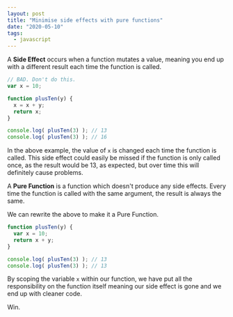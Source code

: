 ```yaml
---
layout: post
title: "Minimise side effects with pure functions"
date: "2020-05-10"
tags:
  - javascript
---
```


A **Side Effect** occurs when a function mutates a value, meaning you end up with a different result each time the function is called.

```javascript
// BAD. Don't do this.
var x = 10;

function plusTen(y) {
  x = x + y;
  return x;
}

console.log( plusTen(3) ); // 13
console.log( plusTen(3) ); // 16
```

In the above example, the value of `x` is changed each time the function is called. This side effect could easily be missed if the function is only called once, as the result would be 13, as expected, but over time this will definitely cause problems.

A **Pure Function** is a function which doesn't produce any side effects. Every time the function is called with the same argument, the result is always the same.

We can rewrite the above to make it a Pure Function.

```javascript
function plusTen(y) {
  var x = 10;
  return x + y;
}

console.log( plusTen(3) ); // 13
console.log( plusTen(3) ); // 13
```

By scoping the variable `x` within our function, we have put all the responsibility on the function itself meaning our side effect is gone and we end up with cleaner code.

Win.
